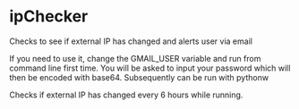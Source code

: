# ipChecker
Checks to see if external IP has changed and alerts user via email

If you need to use it, change the GMAIL_USER variable and run from command line first time. You will be asked to input your password which will then be encoded with base64. Subsequently can be run with pythonw

Checks if external IP has changed every 6 hours while running.
